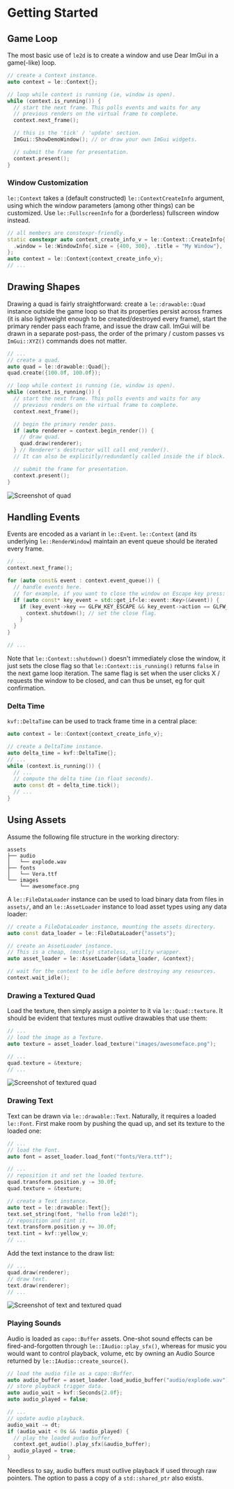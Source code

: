 # Getting Started

## Game Loop

The most basic use of `le2d` is to create a window and use Dear ImGui in a game(-like) loop.

```cpp
// create a Context instance.
auto context = le::Context{};

// loop while context is running (ie, window is open).
while (context.is_running()) {
  // start the next frame. This polls events and waits for any
  // previous renders on the virtual frame to complete.
  context.next_frame();

  // this is the 'tick' / 'update' section.
  ImGui::ShowDemoWindow(); // or draw your own ImGui widgets.

  // submit the frame for presentation.
  context.present();
}
```

### Window Customization

`le::Context` takes a (default constructed) `le::ContextCreateInfo` argument, using which the window parameters (among other things) can be customized. Use `le::FullscreenInfo` for a (borderless) fullscreen window instead.

```cpp
// all members are constexpr-friendly.
static constexpr auto context_create_info_v = le::Context::CreateInfo{
  .window = le::WindowInfo{.size = {400, 300}, .title = "My Window"},
};
auto context = le::Context{context_create_info_v};
// ...
```

## Drawing Shapes

Drawing a quad is fairly straightforward: create a `le::drawable::Quad` instance outside the game loop so that its properties persist across frames (it is also lightweight enough to be created/destroyed every frame), start the primary render pass each frame, and issue the draw call. ImGui will be drawn in a separate post-pass, the order of the primary / custom passes vs `ImGui::XYZ()` commands does not matter.

```cpp
// ...
// create a quad.
auto quad = le::drawable::Quad{};
quad.create({100.0f, 100.0f});

// loop while context is running (ie, window is open).
while (context.is_running()) {
  // start the next frame. This polls events and waits for any
  // previous renders on the virtual frame to complete.
  context.next_frame();

  // begin the primary render pass.
  if (auto renderer = context.begin_render()) {
    // draw quad.
    quad.draw(renderer);
  } // Renderer's destructor will call end_render().
  // It can also be explicitly/redundantly called inside the if block.

  // submit the frame for presentation.
  context.present();
}
```

![Screenshot of quad](quad.png)

## Handling Events

Events are encoded as a variant in `le::Event`. `le::Context` (and its underlying `le::RenderWindow`) maintain an event queue should be iterated every frame.

```cpp
// ...
context.next_frame();

for (auto const& event : context.event_queue()) {
  // handle events here.
  // for example, if you want to close the window on Escape key press:
  if (auto const* key_event = std::get_if<le::event::Key>(&event)) {
    if (key_event->key == GLFW_KEY_ESCAPE && key_event->action == GLFW_PRESS) {
      context.shutdown(); // set the close flag.
    }
  }
}

// ...
```

Note that `le::Context::shutdown()` doesn't immediately close the window, it just sets the close flag so that `le::Context::is_running()` returns `false` in the next game loop iteration. The same flag is set when the user clicks X / requests the window to be closed, and can thus be unset, eg for quit confirmation.

### Delta Time

`kvf::DeltaTime` can be used to track frame time in a central place:

```cpp
auto context = le::Context{context_create_info_v};

// create a DeltaTime instance.
auto delta_time = kvf::DeltaTime{};
// ...
while (context.is_running()) {
  // ...
  // compute the delta time (in float seconds).
  auto const dt = delta_time.tick();
  // ...
}
```

## Using Assets

Assume the following file structure in the working directory:

```
assets
├── audio
│   └── explode.wav
├── fonts
│   └── Vera.ttf
└── images
    └── awesomeface.png
```

A `le::FileDataLoader` instance can be used to load binary data from files in `assets/`, and an `le::AssetLoader` instance to load asset types using any data loader:

```cpp
// create a FileDataLoader instance, mounting the assets directory.
auto const data_loader = le::FileDataLoader{"assets"};

// create an AssetLoader instance.
// This is a cheap, (mostly) stateless, utility wrapper.
auto asset_loader = le::AssetLoader{&data_loader, &context};

// wait for the context to be idle before destroying any resources.
context.wait_idle();
```

### Drawing a Textured Quad

Load the texture, then simply assign a pointer to it via `le::Quad::texture`. It should be evident that textures must outlive drawables that use them:

```cpp
// ...
// load the image as a Texture.
auto texture = asset_loader.load_texture("images/awesomeface.png");

// ...
quad.texture = &texture;
// ...
```

![Screenshot of textured quad](texture.png)

### Drawing Text

Text can be drawn via `le::drawable::Text`. Naturally, it requires a loaded `le::Font`. First make room by pushing the quad up, and set its texture to the loaded one:

```cpp
// ...
// load the Font.
auto font = asset_loader.load_font("fonts/Vera.ttf");

// ...
// reposition it and set the loaded texture.
quad.transform.position.y -= 30.0f;
quad.texture = &texture;

// create a Text instance.
auto text = le::drawable::Text{};
text.set_string(font, "hello from le2d!");
// reposition and tint it.
text.transform.position.y += 30.0f;
text.tint = kvf::yellow_v;
// ...
```

Add the text instance to the draw list:

```cpp
// ...
quad.draw(renderer);
// draw text.
text.draw(renderer);
// ...
```

![Screenshot of text and textured quad](text_and_texture.png)

### Playing Sounds

Audio is loaded as `capo::Buffer` assets. One-shot sound effects can be fired-and-forgotten through `le::IAudio::play_sfx()`, whereas for music you would want to control playback, volume, etc by owning an Audio Source returned by `le::IAudio::create_source()`.

```cpp
// load the audio file as a capo::Buffer.
auto audio_buffer = asset_loader.load_audio_buffer("audio/explode.wav");
// store playback trigger data.
auto audio_wait = kvf::Seconds{2.0f};
auto audio_played = false;

// ...
// update audio playback.
audio_wait -= dt;
if (audio_wait < 0s && !audio_played) {
  // play the loaded audio buffer.
  context.get_audio().play_sfx(&audio_buffer);
  audio_played = true;
}
```

Needless to say, audio buffers must outlive playback if used through raw pointers. The option to pass a copy of a `std::shared_ptr` also exists.

